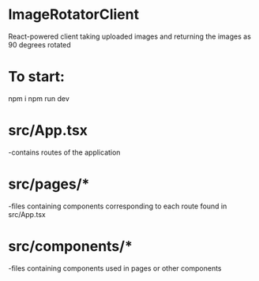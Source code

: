 # ImageRotatorClient
React-powered client taking uploaded images and returning the images as 90 degrees rotated

# To start:
npm i
npm run dev

# src/App.tsx
-contains routes of the application

# src/pages/*
-files containing components corresponding to each route found in src/App.tsx

# src/components/*
-files containing components used in pages or other components


